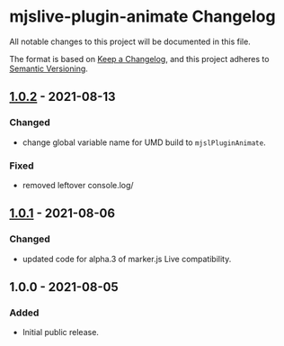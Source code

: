 # mjslive-plugin-animate Changelog
All notable changes to this project will be documented in this file.

The format is based on [Keep a Changelog](https://keepachangelog.com/en/1.0.0/),
and this project adheres to [Semantic Versioning](https://semver.org/spec/v2.0.0.html).

## [1.0.2] - 2021-08-13
### Changed
- change global variable name for UMD build to `mjslPluginAnimate`.

### Fixed
- removed leftover console.log/

## [1.0.1] - 2021-08-06
### Changed
- updated code for alpha.3 of marker.js Live compatibility.

## 1.0.0 - 2021-08-05
### Added
- Initial public release.

[1.0.2]: https://github.com/ailon/mjslive-plugin-animate/releases/tag/v1.0.2
[1.0.1]: https://github.com/ailon/mjslive-plugin-animate/releases/tag/v1.0.1
